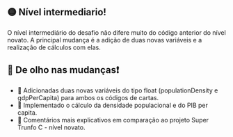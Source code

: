 ## 🟡 Nível intermediario!

O nível intermediário do desafio não difere muito do código anterior do nível novato. A principal mudança é a adição de duas novas variáveis e a realização de cálculos com elas.

## 👀 De olho nas mudanças❗

- 🔹 Adicionadas duas novas variáveis do tipo float (populationDensity e gdpPerCapita) para ambos os códigos de cartas.
- 🔹 Implementado o cálculo da densidade populacional e do PIB per capita.
- 🔹 Comentários mais explicativos em comparação ao projeto Super Trunfo C - nível novato.
